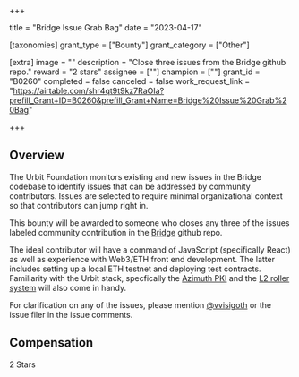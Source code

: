 +++

title = "Bridge Issue Grab Bag"
date = "2023-04-17"

[taxonomies]
grant_type = ["Bounty"]
grant_category = ["Other"]

[extra]
image = ""
description = "Close three issues from the Bridge github repo."
reward = "2 stars"
assignee = [""]
champion = [""]
grant_id = "B0260"
completed = false
canceled = false
work_request_link = "https://airtable.com/shr4qt9t9kz7RaOIa?prefill_Grant+ID=B0260&prefill_Grant+Name=Bridge%20Issue%20Grab%20Bag"

+++

## Overview

The Urbit Foundation monitors existing and new issues in the Bridge codebase to identify issues that can be addressed by community contributors. Issues are selected to require minimal organizational context so that contributors can jump right in.

This bounty will be awarded to someone who closes any three of the issues labeled community contribution in the [Bridge](https://github.com/urbit/bridge/issues?q=is%3Aissue+is%3Aopen+label%3A%22community+contribution%22) github repo.

The ideal contributor will have a command of JavaScript (specifically React) as well as experience with Web3/ETH front end development. The latter includes setting up a local ETH testnet and deploying test contracts. Familiarity with the Urbit stack, specfically the [Azimuth PKI](https://github.com/urbit/azimuth) and the [L2 roller system](https://developers.urbit.org/reference/azimuth/l2/layer2) will also come in handy. 

For clarification on any of the issues, please mention [@vvisigoth](https://github.com/vvisigoth) or the issue filer in the issue comments.

## Compensation

2 Stars

